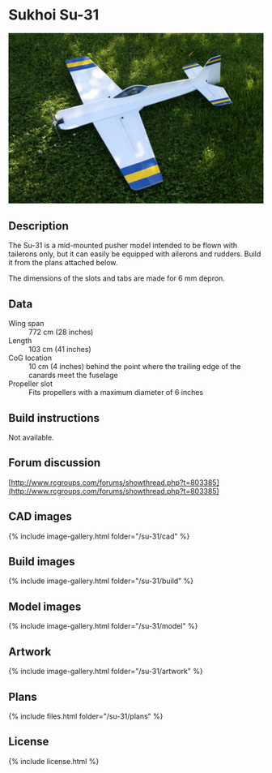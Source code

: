 # Sukhoi Su-31

![Sukhoi Su-31](./3766199154_f6900d128f_k.jpg)

## Description

The Su-31 is a mid-mounted pusher model intended to be flown with tailerons only, but it can easily be equipped with ailerons and rudders. Build it from the plans attached below.

The dimensions of the slots and tabs are made for 6 mm depron.

## Data

<dl>
  <dt>Wing span</dt>
  <dd>772 cm (28 inches)</dd>
  <dt>Length</dt>
  <dd>103 cm (41 inches)</dd>
  <dt>CoG location</dt>
  <dd>10 cm (4 inches) behind the point where the trailing edge of the canards meet the fuselage</dd>
  <dt>Propeller slot</dt>
  <dd>Fits propellers with a maximum diameter of 6 inches</dd>
</dl>

## Build instructions

Not available.

## Forum discussion

[http://www.rcgroups.com/forums/showthread.php?t=803385](http://www.rcgroups.com/forums/showthread.php?t=803385)

## CAD images

{% include image-gallery.html folder="/su-31/cad" %}

## Build images

{% include image-gallery.html folder="/su-31/build" %}

## Model images

{% include image-gallery.html folder="/su-31/model" %}

## Artwork

{% include image-gallery.html folder="/su-31/artwork" %}

## Plans

{% include files.html folder="/su-31/plans" %}

## License

{% include license.html %}
